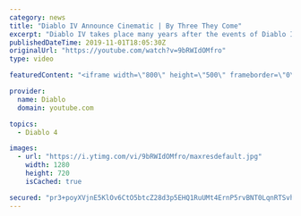 ```yaml
---
category: news
title: "Diablo IV Announce Cinematic | By Three They Come"
excerpt: "Diablo IV takes place many years after the events of Diablo III, after millions have been slaughtered by the actions of the High Heavens and Burning Hells alike."
publishedDateTime: 2019-11-01T18:05:30Z
originalUrl: "https://youtube.com/watch?v=9bRWIdOMfro"
type: video

featuredContent: "<iframe width=\"800\" height=\"500\" frameborder=\"0\" src=\"https://www.youtube.com/embed/9bRWIdOMfro\" allow=\"accelerometer; autoplay; encrypted-media; gyroscope; picture-in-picture\" allowfullscreen></iframe>"

provider:
  name: Diablo
  domain: youtube.com

topics:
  - Diablo 4

images:
  - url: "https://i.ytimg.com/vi/9bRWIdOMfro/maxresdefault.jpg"
    width: 1280
    height: 720
    isCached: true

secured: "pr3+poyXVjnE5KlOv6CtO5btcZ28d3p5EHQ1RuUMt4ErnP5rvBNT0LqnRTSvhr7SZy8lAJpSgQnANP4CgVaNRwpf7U92nQBIFWkEfO5dXALXEVxk4HjbseilR5gAsDnTcMITLrvxiL2JmksB95pUv1o7pV+ULpg+KUMFvtnfqpzgXOPntaTvWxPeLydzZR+KlDBfU8au7hQ7VyHcXUN8YZys0n8hxcTUxOOee02qhzyTnHAlJoyjPww4twm2HpoFb8mpm3cUHrmjKK8+ASptnlvctuu8el+Emw8UIaBqpQJ0pK+/vaLRlHiEuoDU+VV8M5RIVpzYHewXtskgaruR4mAj177QzLlwxWj9hOMY5WK3c1jWDeN45UJbbewEAsrqCOueujqaC3JzhlTpPdBy7Hvn2RM59PyrK/edP+aiRySMqvT0H/Wr/pQtppKdqxLy;LBHRLY3nn/0WklXFxm+fsw=="
---
```


